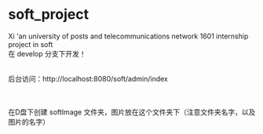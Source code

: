 # soft_project
Xi 'an university of posts and telecommunications network 1601 internship project in soft
<br>在 develop 分支下开发！</br>
<br><p>后台访问：http://localhost:8080/soft/admin/index</p></br>
<br>在D盘下创建 softImage 文件夹，图片放在这个文件夹下（注意文件夹名字，以及图片的名字）</br>